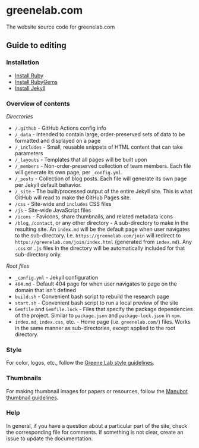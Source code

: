 # greenelab.com
The website source code for greenelab.com

## Guide to editing

### Installation

- [Install Ruby](https://www.ruby-lang.org/en/documentation/installation/)
- [Install RubyGems](https://rubygems.org/pages/download)
- [Install Jekyll](https://jekyllrb.com/)

### Overview of contents

*Directories*

- `/.github` - GitHub Actions config info
- `/_data` - Intended to contain large, order-preserved sets of data to be formatted and displayed on a page
- `/_includes` - Small, reusable snippets of HTML content that can take parameters
- `/_layouts` - Templates that all pages will be built upon
- `/_members` - Non-order-preserved collection of team members.
Each file will generate its own page, per `_config.yml`.
- `/_posts` - Collection of blog posts. Each file will generate its own page per Jekyll default behavior.
- `/_site` - The built/processed output of the entire Jekyll site.
This is what GitHub will read to make the GitHub Pages site.
- `/css` - Site-wide and `includes` CSS files
- `/js` - Site-wide JavaScript files
- `/icons` - Favicons, share thumbnails, and related metadata icons
- `/blog`, `/contact`, or any other directory - A sub-directory to make in the resulting site.
An `index.md` will be the default page when user navigates to the sub-directory.
I.e. `https://greenelab.com/join` will redirect to `https://greenelab.com/join/index.html` (generated from `index.md`).
Any `.css` or `.js` files in the directory will be automatically included for that sub-directory only.

*Root files*

- `_config.yml` - Jekyll configuration
- `404.md` - Default 404 page for when user navigates to page on the domain that isn't defined
- `build.sh` - Convenient bash script to rebuild the research page
- `start.sh` - Convenient bash script to run a local preview of the site
- `Gemfile` and `Gemfile.lock` - Files that specify the package dependencies of the project.
Similar to `package.json` and `package-lock.json` in `npm`.
- `index.md`, `index.css`, etc. - Home page (i.e. `greenelab.com/`) files.
Works in the same manner as sub-directories, except applied to the root directory.

### Style

For color, logos, etc., follow the [Greene Lab style guidelines](https://github.com/greenelab/brand).

### Thumbnails

For making thumbnail images for papers or resources, follow the [Manubot thumbnail guidelines](https://github.com/manubot/catalog#thumbnail-guidelines).

### Help

In general, if you have a question about a particular part of the site, check the corresponding file for comments.
If something is not clear, create an issue to update the documentation.
